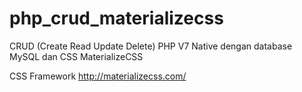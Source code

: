 # php_crud_materializecss
CRUD (Create Read Update Delete) PHP V7 Native dengan database MySQL dan CSS MaterializeCSS

CSS Framework
http://materializecss.com/
